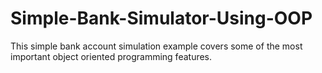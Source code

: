 # Simple-Bank-Simulator-Using-OOP
This simple bank account simulation example covers some of the most important object oriented programming features.
